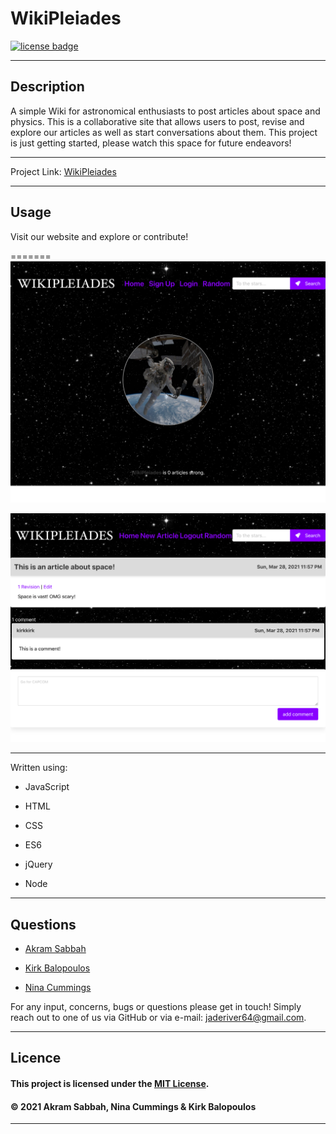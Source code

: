 # WikiPleiades

<a href='https://opensource.org/licenses/MIT'><img src='https://img.shields.io/badge/license-MIT-blueviolet' alt='license badge'></a>

---------------------------------------

## Description
A simple Wiki for astronomical enthusiasts to post articles about space and physics.  This is a collaborative site that allows users to post, revise and explore our articles as well as start conversations about them.  This project is just getting started, please watch this space for future endeavors!

---------------------------------------

Project Link: 
[WikiPleiades](https://enigmatic-savannah-82928.herokuapp.com/)

---------------------------------------


## Usage


Visit our website and explore or contribute!


=======
![Project Usage Image](public/images/homepage.png)

![Article View with Comments](public/images/article_comments.png)


---------------------------------------

Written using:

                    
* JavaScript
   
* HTML
   
* CSS
   
* ES6
   
* jQuery
   
* Node
   


---------------------------------------

## Questions

                     
* [Akram Sabbah](https://github.com/akramsabbah9)
                     
* [Kirk Balopoulos](https://github.com/kirkbalop)

* [Nina Cummings](https://github.com/jaderiver62)

For any input, concerns, bugs or questions please get in touch!  Simply reach out to one of us via GitHub or via e-mail: jaderiver64@gmail.com.

---------------------------------------

## Licence


#### This project is licensed under the [MIT License](https://opensource.org/licenses/MIT).
#### &copy; 2021 Akram Sabbah, Nina Cummings & Kirk Balopoulos

---------------------------------------
    
